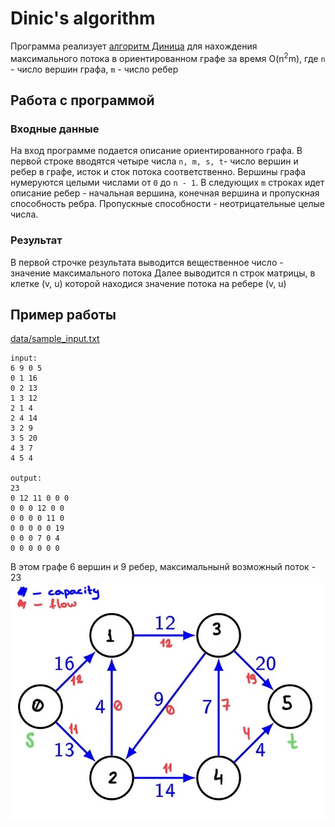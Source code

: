 # Dinic's algorithm
Программа реализует [алгоритм Диница](https://en.wikipedia.org/wiki/Dinic%27s_algorithm) для нахождения максимального потока
в ориентированном графе за время O(n<sup>2</sup>m), где `n` - число вершин графа,
`m` - число ребер

## Работа с программой
### Входные данные
На вход программе подается описание ориентированного графа.
В первой строке вводятся четыре числа `n, m, s, t`- 
число вершин и ребер 
в графе, исток и сток потока соответственно. Вершины графа нумеруются целыми числами 
от `0` до `n - 1`.
В следующих `m` строках идет описание ребер - 
начальная вершина, конечная вершина и
пропускная способность ребра. Пропускные способности -
неотрицательные целые числа. 
### Результат
В первой строчке результата выводится вещественное число - значение
максимального потока
Далее выводится n строк матрицы, в клетке (v, u) которой находися
значение потока на ребере (v, u)

## Пример работы 
[data/sample_input.txt](data/sample_input_1.txt)
```
input:
6 9 0 5
0 1 16
0 2 13
1 3 12
2 1 4
2 4 14
3 2 9
3 5 20
4 3 7
4 5 4

output:
23
0 12 11 0 0 0 
0 0 0 12 0 0 
0 0 0 0 11 0 
0 0 0 0 0 19 
0 0 0 7 0 4 
0 0 0 0 0 0 
```
В этом графе 6 вершин и 9 ребер, максимальнынй возможный поток - 23
![](data/sample_img_1.jpg)